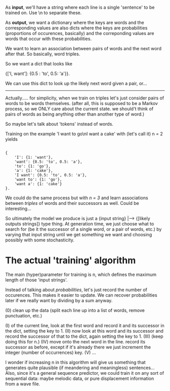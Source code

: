 As **input**, we'll have a string where each line is a single 'sentence' to be trained on. Use \n to separate these.

As **output**, we want a dictionary where the keys are words and the corresponding values are also dicts where the keys are probabilities (proportions of occurences, basically) and the correponding values are words that occur with these probabilities.

We want to learn an association between pairs of words and the next word after that. So basically, word triples.

So we want a dict that looks like

{['I, want']: {0.5 : 'to', 0.5: 'a'}}.

We can use this dict to look up the likely next word given a pair, or...

----

Actually..... for simplicity, when we train on triples let's just consider pairs of words to be words themselves. (after all, this is supposed to be a Markov process, so we ONLY care about the current state. we should't think of pairs of words as being anything other than another type of word.)

So maybe let's talk about 'tokens' instead of words.

Training on the example 'I want to go\nI want a cake' with (let's call it) n = 2 yields

```

{
	'I': {1: 'want'},
	'want': {0.5: 'to', 0.5: 'a'},
	'to': {1: 'go'},
	'a': {1: 'cake'},
	'I want': {0.5: 'to', 0.5: 'a'},
	'want to': {1: 'go'},
	'want a': {1: 'cake'}
}.
```

We could do the same process but with *n = 3* and learn associations between *triples* of words and their successors as well.
Could be interesting...

So ultimately the model we produce is just a {input string} |--> {[likely outputs strings]} type thing.
At generation time, we just choose what to search for (be it the successor of a single word, or a pair of words, etc.) by varying that input string until we get something we want and choosing possibly with some stochasticity.

# The actual 'training' algorithm

The main (hyper)parameter for training is n, which defines the maximum length of those 'input strings'.

Instead of talking about *probabilities*, let's just record the number of occurences. This makes it easier to update. We can recover probabilities later if we really want by dividing by a sum anyway.

(0) clean up the data (split each line up into a list of words, remove punctuation, etc.)

(I) of the current line, look at the first word and record it and its successor in the dict, setting the key to 1.
(II) now look at this word and its successor and record the successor of that to the dict, again setting the key to 1.
(III) (keep doing this for n.)
(IV) move onto the next word in the line. record its successor as before, except if it's already there we just increment the integer (number of occurrences) key.
(V) ...


I wonder if increasing n in this algorithm will give us something that generates quite plausible (if meandering and meaningless) sentences... Also, since it's a general sequence predictor, we could train it on any sort of sequential data: maybe melodic data, or pure displacement information from a wave file.